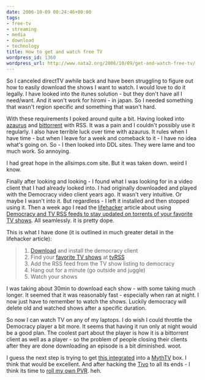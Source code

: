 ```yaml
---
date: 2006-10-09 00:24:46+00:00
tags:
- free-tv
- streaming
- media
- download
- technology
title: How to get and watch free TV
wordpress_id: 1360
wordpress_url: http://www.nata2.org/2006/10/09/get-and-watch-free-tv/
---
```


So I canceled directTV awhile back and have been struggling to figure out how to easily download the shows I want to watch. I would love to do it legally. I have looked into the itunes solution - but they don't have all I need/want. And it won't work for hiromi - in japan. So I needed something that wasn't region specific and something that wasn't hard.

With these requirements I poked around quite a bit. Having looked into <a href="http://www.azaurus.com/">azaurus</a> and <a href="http://www.bittorrent.com/">bittorrent</a> with RSS. It was a pain and I couldn't possibly use it regularly. I also have terrible luck over time with azaurus. It rules when I have time - but when I leave for a week and comeback to it - I have no idea what's going on. So - I then looked into DDL sites. They were lame and too much work. So annoying.

I had great hope in the allsimps.com site. But it was taken down. weird I know.

Finally after looking and looking - I found what I was looking for in a video client that I had already looked into. I had originally downloaded and played with the Democracy video client years ago. It wasn't very intuitive. Or maybe I wasn't into it. But regardless - I left it installed and then stopped using it. Then a week ago I read the <a href="http://lifehacker.com">lifehacker</a> article about using <a href="http://lifehacker.com/software/bittorrent/hack-attack-get-your-tv-season-pass-with-democracy-204057.php">Democracy and TV RSS feeds to stay updated on torrents of your favorite TV shows</a>. All seamlessly. it is pretty dope.

This is what I have done (it is outlined in much greater detail in the lifehacker article):
<blockquote>
<ol>
	<li><a href="http://www.getdemocracy.com/">Download</a> and install the democracy client</li>
	<li>Find your <a href="http://tvrss.net/shows/">favorite TV shows</a> at <a href="http://tvrss.net">tvRSS</a></li>
	<li>Add the RSS feed from the TV show listing to democracy</li>
	<li>Hang out for a minute (go outside and juggle)</li>
	<li>Watch your shows</li>
</ol>
</blockquote>
I was taking about  30min to download each show - with some taking much longer. It seemed that it was reasonably fast - especially when ran at night. I now just have to remember to watch the shows. Luckily democracy will delete old and watched shows after a specific duration.

So now I can watch TV on any of my laptops. I do wish I could throttle the Democracy player a bit more. It seems that having it run only at night would be a good plan. The coolest part about the player is how it is a bittorrent client as well as a player - so the problem of people closing their clients after they are done downloading an episode is a bit diminished. woot.

I guess the next step is trying to get <a href="http://torrentocracy.com/documentation.shtml">this integrated</a> into a <a href="http://www.mythtv.org//">MythTV</a> box. I think that would be excellent. And after hacking the <a href="http://en.wikipedia.org/wiki/Tivo#Controversies">Tivo</a> to all its ends - I think its time to <a href="http://www.lifehacker.com/software/dvr/hack-attack-build-your-own-dvr-165963.php">roll my own PVR</a>. heh.